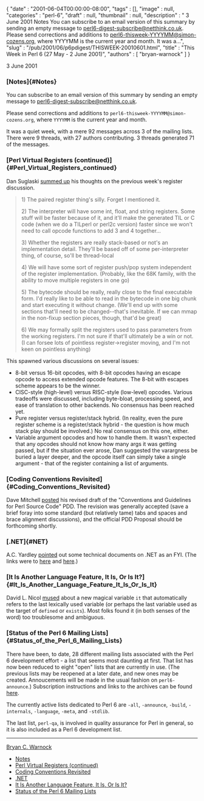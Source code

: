{
   "date" : "2001-06-04T00:00:00-08:00",
   "tags" : [],
   "image" : null,
   "categories" : "perl-6",
   "draft" : null,
   "thumbnail" : null,
   "description" : " 3 June 2001 Notes You can subscribe to an email version of this summary by sending an empty message to perl6-digest-subscribe@netthink.co.uk. Please send corrections and additions to perl6-thisweek-YYYYMM@simon-cozens.org, where YYYYMM is the current year and month. It was a...",
   "slug" : "/pub/2001/06/p6pdigest/THISWEEK-20010601.html",
   "title" : "This Week in Perl 6 (27 May - 2 June 2001)",
   "authors" : [
      "bryan-warnock"
   ]
}





3 June 2001
### [Notes]{#Notes}

You can subscribe to an email version of this summary by sending an
empty message to <perl6-digest-subscribe@netthink.co.uk>.

Please send corrections and additions to
`perl6-thisweek-YYYYMM@simon-cozens.org`, where `YYYYMM` is the current
year and month.

It was a quiet week, with a mere 92 messages across 3 of the mailing
lists. There were 9 threads, with 27 authors contributing. 3 threads
generated 71 of the messages.

### [Perl Virtual Registers (continued)]{#Perl_Virtual_Registers_continued}

Dan Suglaski [summed
up](http://archive.develooper.com/perl6-internals@perl.org/msg02983.html)
his thoughts on the previous week's register discussion.

> 1\) The paired register thing's silly. Forget I mentioned it.
>
> 2\) The interpreter will have some int, float, and string registers. Some
> stuff will be faster because of it, and it'll make the generated TIL or
> C code (when we do a TILperl or perl2c version) faster since we won't
> need to call opcode functions to add 3 and 4 together...
>
> 3\) Whether the registers are really stack-based or not's an
> implementation detail. They'll be based off of some per-interpreter
> thing, of course, so'll be thread-local
>
> 4\) We will have some sort of register push/pop system independent of the
> register implementation. (Probably, like the 68K family, with the
> ability to move multiple registers in one go)
>
> 5\) The bytecode should be really, really close to the final executable
> form. I'd really like to be able to read in the bytecode in one big
> chunk and start executing it without change. (We'll end up with some
> sections that'll need to be changed--that's inevitable. If we can mmap
> in the non-fixup section pieces, though, that'd be great)
>
> 6\) We may formally split the registers used to pass parameters from the
> working registers. I'm not sure if that'll ultimately be a win or not.
> (I can forsee lots of pointless register-&gt;register moving, and I'm
> not keen on pointless anything)

This spawned various discussions on several issues:

-   8-bit versus 16-bit opcodes, with 8-bit opcodes having an escape
    opcode to access extended opcode features. The 8-bit with escapes
    scheme appears to be the winner.
-   CISC-style (high-level) versus RISC-style (low-level) opcodes.
    Various tradeoffs were discussed, including byte-bloat, processing
    speed, and ease of translation to other backends. No consensus has
    been reached yet.
-   Pure register versus register/stack hybrid. (In reality, even the
    pure register scheme is a register/stack hybrid - the question is
    how much stack play should be involved.) No real consensus on this
    one, either.
-   Variable argument opcodes and how to handle them. It wasn't expected
    that any opcodes should not know how many args it was getting
    passed, but if the situation ever arose, Dan suggested the
    varargness be buried a layer deeper, and the opcode itself can
    simply take a single argument - that of the register containing a
    list of arguments.

### [Coding Conventions Revisited]{#Coding_Conventions_Revisited}

Dave Mitchell
[posted](http://archive.develooper.com/perl6-internals@perl.org/msg02982.html)
his revised draft of the "Conventions and Guidelines for Perl Source
Code" PDD. The revision was generally accepted (save a brief foray into
some standard (but relatively tame) tabs and spaces and brace alignment
discussions), and the official PDD Proposal should be forthcoming
shortly.

### [.NET]{#NET}

A.C. Yardley
[pointed](http://archive.develooper.com/perl6-internals@perl.org/msg02978.html)
out some technical documents on .NET as an FYI. (The links were to
[here](http://citeseer.nj.nec.com/gordon00typing.html) and
[here](http://msdn.microsoft.com/net/ecma/).)

### [It Is Another Language Feature, It Is, Or Is It?]{#It_Is_Another_Language_Feature_It_Is_Or_Is_It}

David L. Nicol
[mused](http://archive.develooper.com/perl6-language@perl.org/msg07376.html)
about a new magical variable `it` that automatically refers to the last
lexically used variable (or perhaps the last variable used as the target
of `defined` or `exists`). Most folks found it (in both senses of the
word) too troublesome and ambiguous.

### [Status of the Perl 6 Mailing Lists]{#Status_of_the_Perl_6_Mailing_Lists}

There have been, to date, 28 different mailing lists associated with the
Perl 6 development effort - a list that seems most daunting at first.
That list has now been reduced to eight "open" lists that are currently
in use. (The previous lists may be reopened at a later date, and new
ones may be created. Annoucements will be made in the usual fashion on
`perl6-announce`.) Subscription instructions and links to the archives
can be found [here](http://dev.perl.org/lists).

The currently active lists dedicated to Perl 6 are `-all`, `-announce`,
`-build`, `-internals`, `-language`, `-meta`, and `-stdlib`.

The last list, `perl-qa`, is involved in quality assurance for Perl in
general, so it is also included as a Perl 6 development list.

------------------------------------------------------------------------

[Bryan C. Warnock](mailto:bwarnock@capita.com)
-   [Notes](#Notes)
-   [Perl Virtual Registers
    (continued)](#Perl_Virtual_Registers_continued)
-   [Coding Conventions Revisited](#Coding_Conventions_Revisited)
-   [.NET](#NET)
-   [It Is Another Language Feature, It Is, Or Is
    It?](#It_Is_Another_Language_Feature_It_Is_Or_Is_It)
-   [Status of the Perl 6 Mailing
    Lists](#Status_of_the_Perl_6_Mailing_Lists)


